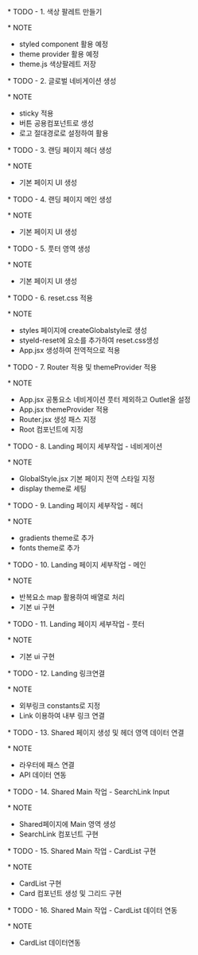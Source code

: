 \* TODO - 1. 색상 팔레트 만들기

\* NOTE

- styled component 활용 예정
- theme provider 활용 예정
- theme.js 색상팔레트 저장

\* TODO - 2. 글로벌 네비게이션 생성

\* NOTE

- sticky 적용
- 버튼 공용컴포넌트로 생성
- 로고 절대경로로 설정하여 활용

\* TODO - 3. 랜딩 페이지 헤더 생성

\* NOTE

- 기본 페이지 UI 생성

\* TODO - 4. 랜딩 페이지 메인 생성

\* NOTE

- 기본 페이지 UI 생성

\* TODO - 5. 풋터 영역 생성

\* NOTE

- 기본 페이지 UI 생성

\* TODO - 6. reset.css 적용

\* NOTE

- styles 페이지에 createGlobalstyle로 생성
- styeld-reset에 요소를 추가하여 reset.css생성
- App.jsx 생성하여 전역적으로 적용

\* TODO - 7. Router 적용 및 themeProvider 적용

\* NOTE

- App.jsx 공통요소 네비게이션 풋터 제외하고 Outlet올 설정
- App.jsx themeProvider 적용
- Router.jsx 생성 패스 지정
- Root 컴포넌트에 지정

\* TODO - 8. Landing 페이지 세부작업 - 네비게이션

\* NOTE

- GlobalStyle.jsx 기본 페이지 전역 스타일 지정
- display theme로 세팅

\* TODO - 9. Landing 페이지 세부작업 - 헤더

\* NOTE

- gradients theme로 추가
- fonts theme로 추가

\* TODO - 10. Landing 페이지 세부작업 - 메인

\* NOTE

- 반복요소 map 활용하여 배열로 처리
- 기본 ui 구현

\* TODO - 11. Landing 페이지 세부작업 - 풋터

\* NOTE

- 기본 ui 구현

\* TODO - 12. Landing 링크연결

\* NOTE

- 외부링크 constants로 지정
- Link 이용하여 내부 링크 연결

\* TODO - 13. Shared 페이지 생성 및 헤더 영역 데이터 연결

\* NOTE

- 라우터에 패스 연결
- API 데이터 연동

\* TODO - 14. Shared Main 작업 - SearchLink Input

\* NOTE

- Shared페이지에 Main 영역 생성
- SearchLink 컴포넌트 구현

\* TODO - 15. Shared Main 작업 - CardList 구현

\* NOTE

- CardList 구현
- Card 컴포넌트 생성 및 그리드 구현

\* TODO - 16. Shared Main 작업 - CardList 데이터 연동

\* NOTE

- CardList 데이터연동
